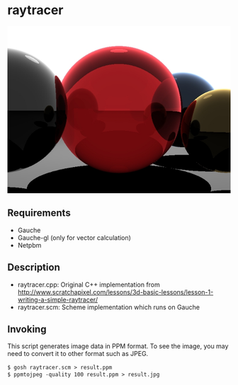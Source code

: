 raytracer
=========

![Generated Image](https://github.com/torus/raytracer/raw/master/result.jpg)

Requirements
------------

- Gauche
- Gauche-gl (only for vector calculation)
- Netpbm

Description
-----------

- raytracer.cpp: Original C++ implementation from
  http://www.scratchapixel.com/lessons/3d-basic-lessons/lesson-1-writing-a-simple-raytracer/
- raytracer.scm: Scheme implementation which runs on Gauche

Invoking
--------

This script generates image data in PPM format. To see the image, you may need to convert it to other format such as JPEG.

    $ gosh raytracer.scm > result.ppm
    $ ppmtojpeg -quality 100 result.ppm > result.jpg
